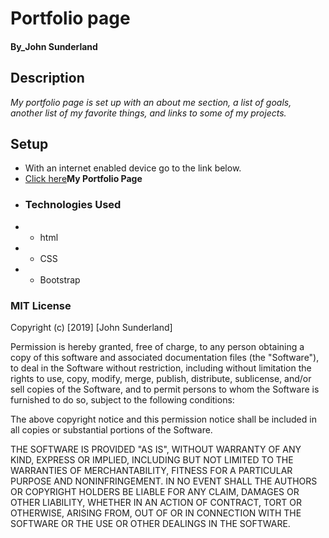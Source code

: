 # Portfolio page
#### By_**John Sunderland**
## Description
_My portfolio page is set up with an about me section, a list of goals, another list of my favorite things, and links to some of my projects._
## Setup
* With an internet enabled device go to the link below.
* [Click here](https://azzurri80.github.io/lil-bro/)**My Portfolio Page**
* ### Technologies Used
* * html
* * CSS
* * Bootstrap
### MIT License

Copyright (c) [2019] [John Sunderland]

Permission is hereby granted, free of charge, to any person obtaining a copy
of this software and associated documentation files (the "Software"), to deal
in the Software without restriction, including without limitation the rights
to use, copy, modify, merge, publish, distribute, sublicense, and/or sell
copies of the Software, and to permit persons to whom the Software is
furnished to do so, subject to the following conditions:

The above copyright notice and this permission notice shall be included in all
copies or substantial portions of the Software.

THE SOFTWARE IS PROVIDED "AS IS", WITHOUT WARRANTY OF ANY KIND, EXPRESS OR
IMPLIED, INCLUDING BUT NOT LIMITED TO THE WARRANTIES OF MERCHANTABILITY,
FITNESS FOR A PARTICULAR PURPOSE AND NONINFRINGEMENT. IN NO EVENT SHALL THE
AUTHORS OR COPYRIGHT HOLDERS BE LIABLE FOR ANY CLAIM, DAMAGES OR OTHER
LIABILITY, WHETHER IN AN ACTION OF CONTRACT, TORT OR OTHERWISE, ARISING FROM,
OUT OF OR IN CONNECTION WITH THE SOFTWARE OR THE USE OR OTHER DEALINGS IN THE
SOFTWARE.
